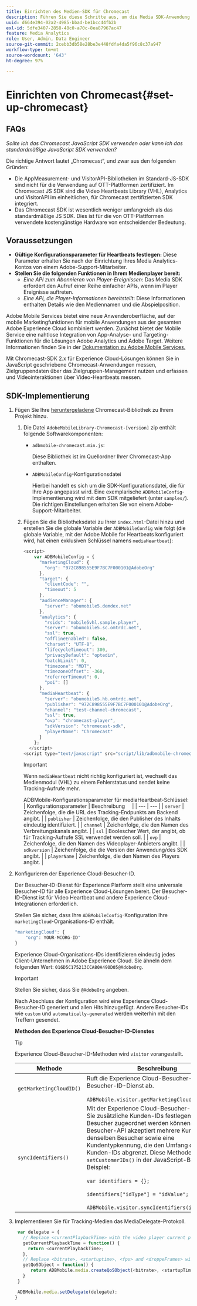 ```yaml
---
title: Einrichten des Medien-SDK für Chromecast
description: Führen Sie diese Schritte aus, um die Media SDK-Anwendung in Chromecast einzurichten.
uuid: d664e394-02a2-4985-bbad-be1bcc44fb2b
exl-id: 5dfe3407-2858-48c0-a70c-8ea87967ac47
feature: Media Analytics
role: User, Admin, Data Engineer
source-git-commit: 2cebb3db58e28be3e448fdfa4da5f96c8c37a947
workflow-type: tm+mt
source-wordcount: '643'
ht-degree: 97%

---
```


# Einrichten von Chromecast{#set-up-chromecast}

## FAQs

_Sollte ich das Chromecast JavaScript SDK verwenden oder kann ich das standardmäßige JavaScript SDK verwenden?_

Die richtige Antwort lautet „Chromecast“, und zwar aus den folgenden Gründen:
* Die AppMeasurement- und VisitorAPI-Bibliotheken im Standard-JS-SDK sind nicht für die Verwendung auf OTT-Plattformen zertifiziert. Im Chromecast JS SDK sind die Video Heartbeats Library (VHL), Analytics und VisitorAPI im einheitlichen, für Chromecast zertifizierten SDK integriert.
* Das Chromecast SDK ist wesentlich weniger umfangreich als das standardmäßige JS SDK. Dies ist für die von OTT-Plattformen verwendete kostengünstige Hardware von entscheidender Bedeutung.

## Voraussetzungen

* **Gültige Konfigurationsparameter für Heartbeats festlegen:** Diese Parameter erhalten Sie nach der Einrichtung Ihres Media Analytics-Kontos von einem Adobe-Support-Mitarbeiter.
* **Stellen Sie die folgenden Funktionen in Ihrem Medienplayer bereit:**
   * *Eine API zum Abonnieren von Player-Ereignissen*: Das Media SDK erfordert den Aufruf einer Reihe einfacher APIs, wenn im Player Ereignisse auftreten.
   * *Eine API, die Player-Informationen bereitstellt*: Diese Informationen enthalten Details wie den Mediennamen und die Abspielposition.

Adobe Mobile Services bietet eine neue Anwenderoberfläche, auf der mobile Marketingfunktionen für mobile Anwendungen aus der gesamten Adobe Experience Cloud kombiniert werden. Zunächst bietet der Mobile Service eine nahtlose Integration von App-Analyse- und Targeting-Funktionen für die Lösungen Adobe Analytics und Adobe Target. Weitere Informationen finden Sie in der [Dokumentation zu Adobe Mobile Services.](https://experienceleague.adobe.com/docs/mobile-services/using/home.html?lang=de)

Mit Chromecast-SDK 2.x für Experience Cloud-Lösungen können Sie in JavaScript geschriebene Chromecast-Anwendungen messen, Zielgruppendaten über das Zielgruppen-Management nutzen und erfassen und Videointeraktionen über Video-Heartbeats messen.

## SDK-Implementierung

1. Fügen Sie Ihre [heruntergeladene](/help/sdk-implement/download-sdks.md#download-2x-sdks) Chromecast-Bibliothek zu Ihrem Projekt hinzu.

   1. Die Datei `AdobeMobileLibrary-Chromecast-[version]` zip enthält folgende Softwarekomponenten:

      * `adbmobile-chromecast.min.js`:

         Diese Bibliothek ist im Quellordner Ihrer Chromecast-App enthalten.

      * `ADBMobileConfig`-Konfigurationsdatei

         Hierbei handelt es sich um die SDK-Konfigurationsdatei, die für Ihre App angepasst wird. Eine exemplarische `ADBMobileConfig`-Implementierung wird mit dem SDK mitgeliefert (unter `samples/`). Die richtigen Einstellungen erhalten Sie von einem Adobe-Support-Mitarbeiter.
   1. Fügen Sie die Bibliotheksdatei zu Ihrer `index.html`-Datei hinzu und erstellen Sie die globale Variable der `ADBMobileConfig` wie folgt (die globale Variable, mit der Adobe Mobile for Heartbeats konfiguriert wird, hat einen exklusiven Schlüssel namens `mediaHeartbeat`):

      ```js
      <script>
          var ADBMobileConfig = {
            "marketingCloud": {
              "org": "972C898555E9F7BC7F000101@AdobeOrg"
            },
            "target": {
              "clientCode": "",
              "timeout": 5
            },
            "audienceManager": {
              "server": "obumobile5.demdex.net"
            },
            "analytics": {
              "rsids": "mobile5vhl.sample.player",
              "server": "obumobile5.sc.omtrdc.net",
              "ssl": true,
              "offlineEnabled": false,
              "charset": "UTF-8",
              "lifecycleTimeout": 300,
              "privacyDefault": "optedin",
              "batchLimit": 0,
              "timezone": "MDT",
              "timezoneOffset": -360,
              "referrerTimeout": 0,
              "poi": []
            },
            "mediaHeartbeat": {
              "server": "obumobile5.hb.omtrdc.net",
              "publisher": "972C898555E9F7BC7F000101@AdobeOrg",
              "channel": "test-channel-chromecast",
              "ssl": true,
              "ovp": "chromecast-player",
              "sdkVersion": "chromecast-sdk",
              "playerName": "Chromecast"
            }
          };
        </script>
      <script type="text/javascript" src="script/lib/adbmobile-chromecast.min.js"></script>
      ```

      >[!IMPORTANT]
      >
      >Wenn `mediaHeartbeat` nicht richtig konfiguriert ist, wechselt das Medienmodul (VHL) zu einem Fehlerstatus und sendet keine Tracking-Aufrufe mehr.

      ADBMobile-Konfigurationsparameter für mediaHeartbeat-Schlüssel:
   | Konfigurationsparameter | Beschreibung     |
   | --- | --- |
   | `server` | Zeichenfolge, die die URL des Tracking-Endpunkts am Backend angibt. |
   | `publisher` | Zeichenfolge, die den Publisher des Inhalts eindeutig identifiziert. |
   | `channel` | Zeichenfolge, die den Namen des Verbreitungskanals angibt. |
   | `ssl` | Boolescher Wert, der angibt, ob für Tracking-Aufrufe SSL verwendet werden soll. |
   | `ovp` | Zeichenfolge, die den Namen des Videoplayer-Anbieters angibt. |
   | `sdkversion` | Zeichenfolge, die die Version der Anwendung/des SDK angibt. |
   | `playerName` | Zeichenfolge, die den Namen des Players angibt. |


1. Konfigurieren der Experience Cloud-Besucher-ID.

   Der Besucher-ID-Dienst für Experience Platform stellt eine universale Besucher-ID für alle Experience Cloud-Lösungen bereit. Der Besucher-ID-Dienst ist für Video Heartbeat und andere Experience Cloud-Integrationen erforderlich.

   Stellen Sie sicher, dass Ihre `ADBMobileConfig`-Konfiguration Ihre `marketingCloud`-Organisations-ID enthält.

   ```js
   "marketingCloud": {
       "org": YOUR-MCORG-ID"
   }
   ```

   Experience Cloud-Organisations-IDs identifizieren eindeutig jedes Client-Unternehmen in Adobe Experience Cloud. Sie ähneln dem folgenden Wert: `016D5C175213CCA80A490D05@AdobeOrg`.

   >[!IMPORTANT]
   >
   >Stellen Sie sicher, dass Sie `@AdobeOrg` angeben.

   Nach Abschluss der Konfiguration wird eine Experience Cloud-Besucher-ID generiert und allen Hits hinzugefügt. Andere Besucher-IDs wie `custom` und `automatically-generated` werden weiterhin mit den Treffern gesendet.

   **Methoden des Experience Cloud-Besucher-ID-Dienstes**

   >[!TIP]
   >
   >Experience Cloud-Besucher-ID-Methoden wird `visitor` vorangestellt.

   | Methode | Beschreibung |
   | --- | --- |
   | `getMarketingCloudID()` | Ruft die Experience Cloud-Besucher-ID vom Besucher-ID-Dienst ab.  <br/><br/>`ADBMobile.visitor.getMarketingCloudID();` |
   | `syncIdentifiers()` | Mit der Experience Cloud-Besucher-ID können Sie zusätzliche Kunden-IDs festlegen, die jedem Besucher zugeordnet werden können. Die Besucher-API akzeptiert mehrere Kunden-IDs für denselben Besucher sowie eine Kundentypkennung, die den Umfang der einzelnen Kunden-IDs abgrenzt. Diese Methode entspricht `setCustomerIDs()` in der JavaScript-Bibliothek.  Beispiel: <br/><br/>`var identifiers = {};` <br/><br/>`identifiers["idType"] = "idValue";` <br/><br/>`ADBMobile.visitor.syncIdentifiers(identifiers);` |

1. Implementieren Sie für Tracking-Medien das MediaDelegate-Protokoll.

   ```js
    var delegate = {
      // Replace <currentPlaybackTime> with the video player current playback time
      getCurrentPlaybackTime = function() {
        return <currentPlaybackTime>;
      },
      // Replace <bitrate>, <startuptime>, <fps> and <droppeFrames> with the current playback QoS values.
      getQoSObject = function() {
         return ADBMobile.media.createQoSObject(<bitrate>, <startupTime>, <fps>, <droppedFrames>);
      }
    }
   
    ADBMobile.media.setDelegate(delegate);
   }
   ```

<!--   **Postbacks -** For more information about configuring postbacks, see [Configure Postbacks.](https://experienceleague.adobe.com/docs/mobile-services/using/manage-app-settings-ug/configuring-app/signals.html) -->
